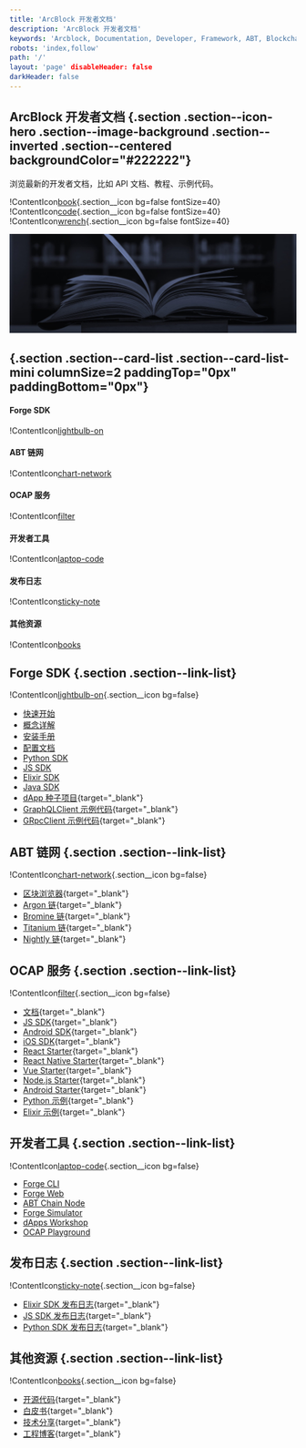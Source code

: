 ```yaml
---
title: 'ArcBlock 开发者文档'
description: 'ArcBlock 开发者文档'
keywords: 'Arcblock, Documentation, Developer, Framework, ABT, Blockchain'
robots: 'index,follow'
path: '/'
layout: 'page' disableHeader: false
darkHeader: false
---
```


## ArcBlock 开发者文档 {.section .section--icon-hero .section--image-background .section--inverted .section--centered backgroundColor="#222222"}

浏览最新的开发者文档，比如 API 文档、教程、示例代码。

!ContentIcon[book](#ffffff){.section__icon bg=false fontSize=40}
!ContentIcon[code](#ffffff){.section__icon bg=false fontSize=40}
!ContentIcon[wrench](#ffffff){.section__icon bg=false fontSize=40}

![](./images/docs-bg-mint.jpg)

## {.section .section--card-list .section--card-list-mini columnSize=2 paddingTop="0px" paddingBottom="0px"}

#### Forge SDK

!ContentIcon[lightbulb-on](#222222)

#### ABT 链网

!ContentIcon[chart-network](#222222)

#### OCAP 服务

!ContentIcon[filter](#222222)

#### 开发者工具

!ContentIcon[laptop-code](#222222)

#### 发布日志

!ContentIcon[sticky-note](#222222)

#### 其他资源

!ContentIcon[books](#222222)

## Forge SDK {.section .section--link-list}

!ContentIcon[lightbulb-on](#4a4a4a){.section__icon bg=false}

- [快速开始](/zh/docs/intro/quickstart)
- [概念详解](/zh/docs/intro/concepts)
- [安装手册](/zh/docs/instruction/install)
- [配置文档](/zh/docs/instruction/configuration)
- [Python SDK](/zh/docs/instruction/sdk/python)
- [JS SDK](/zh/docs/instruction/sdk/javascript)
- [Elixir SDK](/zh/docs/instruction/sdk/elixir)
- [Java SDK](/zh/docs/instruction/sdk/java)
- [dApp 种子项目](https://github.com/ArcBlock/forge-dapp-starters){target="_blank"}
- [GraphQLClient 示例代码](https://github.com/ArcBlock/forge-js/tree/master/forge/graphql-client/examples){target="_blank"}
- [GRpcClient 示例代码](https://github.com/ArcBlock/forge-js/tree/master/forge/grpc-client/examples){target="_blank"}

## ABT 链网 {.section .section--link-list}

!ContentIcon[chart-network](#4a4a4a){.section__icon bg=false}

- [区块浏览器](https://explorer.abtnetwork.io){target="_blank"}
- [Argon 链](https://argon.abtnetwork.io){target="_blank"}
- [Bromine 链](https://bromine.abtnetwork.io){target="_blank"}
- [Titanium 链](https://titanium.abtnetwork.io){target="_blank"}
- [Nightly 链](https://test.abtnetwork.io){target="_blank"}

## OCAP 服务 {.section .section--link-list}

!ContentIcon[filter](#4a4a4a){.section__icon bg=false}

- [文档](http://ocap-docs.arcblock.io){target="_blank"}
- [JS SDK](https://github.com/ArcBlock/ocap-javascript-sdk/tree/master/packages/ocap-js){target="_blank"}
- [Android SDK](https://github.com/ArcBlock/arcblock-android-sdk){target="_blank"}
- [iOS SDK](https://github.com/ArcBlock/arcblock-ios-sdk){target="_blank"}
- [React Starter](https://github.com/ArcBlock/ocap-react-starter){target="_blank"}
- [React Native Starter](https://github.com/ArcBlock/ocap-react-native-starter){target="_blank"}
- [Vue Starter](https://github.com/ArcBlock/ocap-vue-starter){target="_blank"}
- [Node.js Starter](https://github.com/ArcBlock/ocap-express-starter){target="_blank"}
- [Android Starter](https://github.com/NateRobinson/SDKTempDemo){target="_blank"}
- [Python 示例](https://github.com/tyrchen/ocap-example/tree/master/src/python){target="_blank"}
- [Elixir 示例](https://github.com/tyrchen/ocap-example/tree/master/src/elixir){target="_blank"}

## 开发者工具 {.section .section--link-list}

!ContentIcon[laptop-code](#4a4a4a){.section__icon bg=false}

- [Forge CLI](/zh/handbook)
- [Forge Web](/zh/docs/tools/forge_web)
- [ABT Chain Node](/zh/docs/tools/abt_chain_node)
- [Forge Simulator](/zh/docs/tools/simulator)
- [dApps Workshop](/zh/docs/tools/dapps_workshop)
- [OCAP Playground](https://ocap.arcblock.io)

## 发布日志 {.section .section--link-list}

!ContentIcon[sticky-note](#4a4a4a){.section__icon bg=false}

- [Elixir SDK 发布日志](https://github.com/ArcBlock/forge-elixir-sdk/blob/master/CHANGELOG.md){target="_blank"}
- [JS SDK 发布日志](https://github.com/ArcBlock/forge-js/blob/master/CHANGELOG.md){target="_blank"}
- [Python SDK 发布日志](https://github.com/ArcBlock/forge-python-sdk/blob/master/CHANGELOG.md){target="_blank"}

## 其他资源 {.section .section--link-list}

!ContentIcon[books](#4a4a4a){.section__icon bg=false}

- [开源代码](https://github.com/ArcBlock){target="_blank"}
- [白皮书](https://www.arcblock.io/en/whitepaper){target="_blank"}
- [技术分享](https://www.arcblock.io/en/learning){target="_blank"}
- [工程博客](https://www.arcblock.io/zh/categories/Engineering%20blog){target="_blank"}
